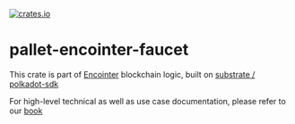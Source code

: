 [![crates.io](https://img.shields.io/crates/v/pallet-encointer-faucet.svg)](https://crates.io/crates/pallet-encointer-faucet)

# pallet-encointer-faucet

This crate is part of [Encointer](https://encointer.org) blockchain logic, built on [substrate / polkadot-sdk](https://github.com/paritytech/polkadot-sdk)

For high-level technical as well as use case documentation, please refer to our [book](https://book.encointer.org)
